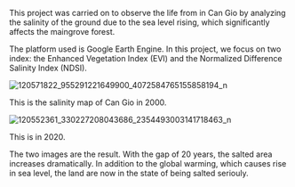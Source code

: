 This project was carried on to observe the life from in Can Gio by analyzing the salinity of the ground due to the sea level rising, which significantly affects the maingrove forest. 


The platform used is Google Earth Engine. In this project, we focus on two index: the Enhanced Vegetation Index (EVI) and the Normalized Difference Salinity Index (NDSI).


![120571822_955291221649900_4072584765155858194_n](https://user-images.githubusercontent.com/57124909/95021752-22e50a80-069d-11eb-9f9b-ee3e0aa12e15.png)

This is the salinity map of Can Gio in 2000.

![120552361_330227208043686_2354493003141718463_n](https://user-images.githubusercontent.com/57124909/95021791-6770a600-069d-11eb-836a-58ebabcb014b.png)

This is in 2020. 

The two images are the result. With the gap of 20 years, the salted area increases dramatically. In addition to the global warming, which causes rise in sea level, the land are now in the state of being salted seriouly. 
